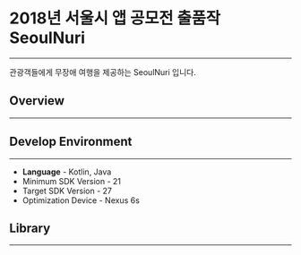 # 2018년 서울시 앱 공모전 출품작 SeoulNuri
---

관광객들에게 무장애 여행을 제공하는 SeoulNuri 입니다.


## Overview
---


## Develop Environment
---

* **Language** - Kotlin, Java
* Minimum SDK Version - 21
* Target SDK Version - 27
* Optimization Device - Nexus 6s

## Library
---


